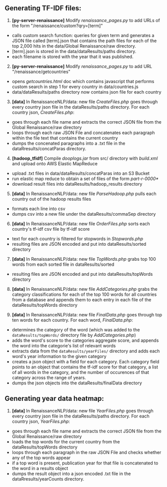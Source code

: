 ## Generating TF-IDF files: 

1. **[py-server-renaissance]** Modify _renaissance_pages.py_ to add URLs of the form "/renaissance/custom?qry=[term]"
  - calls custom search function: queries for given term and generates a JSON file called [term].json that contains the path files for each of the top 2,000 hits in the data/Global Renaissance/raw directory.
  - [term].json is stored in the data/dataResults/paths directory.
  - each filename is stored with the year that it was published.

2. **[py-server-renaissance]** Modify _renaissance_pages.py_ to add URL "/renaissance/getcountries" 
  - opens _getcountries.html_ doc which contains javascript that performs custom search in step 1 for every country in data/countries.js
  - data/dataResults/paths directory now contains json file for each country
  
3. **[data]** In RenaissanceNLP/data: new file _CreateFiles.php_ goes through every country json file in the dataResults/paths directory. For each country json, _CreateFiles.php_: 
  - goes through each file name and extracts the correct JSON file from the Global Renaissance/raw directory
  - loops through each raw JSON File and concatenates each paragraph within the file text that contains the current country
  - dumps the concenated paragraphs into a .txt file in the dataRresults/concatParas directory. 

4. **[hadoop_tfidf]** Compile _dooplogs.jar_ from src/ directory with _build.xml_ and upload onto AWS Elastic MapReduce
  - upload .txt files in data/dataResults/concatParas into an S3 Bucket
  - run elastic map reduce to obtain a set of files of the form _part-r-0000*_
  - download result files into dataResults/hadoop_results directory

5. **[data]** In RenaissanceNLP/data: new file _ParseHadoop.php_ pulls each country out of the hadoop results files 
  - formats each line into csv
  - dumps csv into a new file under the dataResults/commaSep directory

6. **[data]** In RenaissanceNLP/data: new file _OrderFiles.php_ sorts each country's tf-idf csv file by tf-idf score 
  - text for each country is filtered for stopwords in _Stopwords.php_
  - resulting files are JSON encoded and put into dataResults/sorted directory
  
7. **[data]** In RenaissanceNLP/data: new file _TopWords.php_ grabs top 100 words from each sorted file in dataResults/sorted
  - resulting files are JSON encoded and put into dataResults/topWords directory 

8. **[data]** In RenaissanceNLP/data: new file _AddCategories.php_ grabs the category classifications for each of the top 100 words for all countries from a database and appends them to each entry in each file of the dataResults/topWords directory

9. **[data]** In RenaissanceNLP/data: new file _FinalData.php_ goes through top ten words for each country. For each word, _FinalData.php_:
  - determines the category of the word (which was added to the `dataResults/topWords/` directory file by _AddCategories.php_)
  - adds the word's score to the categories aggregate score, and appends the word into the categorie's list of relevant words
  - extracts data from the `dataResults/yearFiles/` directory and adds each word's year information to the given category
  - creates a json object with a field for each category. Each category field points to an object that contains the tf-idf score for that category, a list of all words in the category, and the number of occurences of that category across the range of years.
  - dumps the json objects into the dataResults/finalData directory

## Generating year data heatmap: 

1. **[data]** In RenaissanceNLP/data: new file _YearFiles.php_ goes through every country json file in the dataResults/paths directory. For each country json, _YearFiles.php_: 
  - goes through each file name and extracts the correct JSON file from the Global Renaissance/raw directory
  - loads the top words for the current country from the dataResults/topWords directory
  - loops through each paragraph in the raw JSON File and checks whether any of the top words appear
  - if a top word is present, publication year for that file is concatenated to the word in a results object
  - dumps the result object into a json encoded .txt file in the dataRresults/yearCounts directory.

